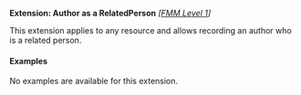 **Extension: Author as a RelatedPerson**  *[[FMM Level 1](guidance.html)]*

This extension applies to any resource and allows recording an author who is a related person.


#### Examples

No examples are available for this extension.
